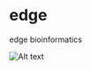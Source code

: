 edge
====

edge bioinformatics

![Alt text](http://lafund.org/sites/default/files/comingsoon_stamp.png "Coming Soon")
